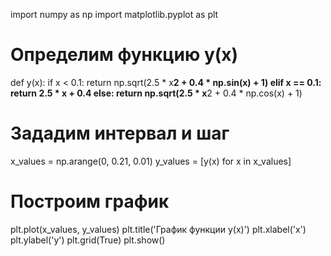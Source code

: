 import numpy as np
import matplotlib.pyplot as plt

# Определим функцию y(x)
def y(x):
    if x < 0.1:
        return np.sqrt(2.5 * x**2 + 0.4 * np.sin(x) + 1)
    elif x == 0.1:
        return 2.5 * x + 0.4
    else:
        return np.sqrt(2.5 * x**2 + 0.4 * np.cos(x) + 1)

# Зададим интервал и шаг
x_values = np.arange(0, 0.21, 0.01)
y_values = [y(x) for x in x_values]

# Построим график
plt.plot(x_values, y_values)
plt.title('График функции y(x)')
plt.xlabel('x')
plt.ylabel('y')
plt.grid(True)
plt.show()
